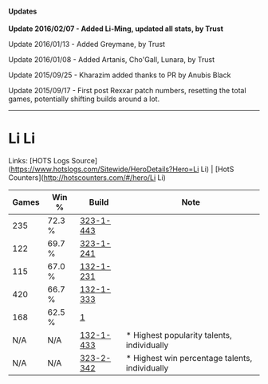 #### Updates
**Update 2016/02/07 - Added Li-Ming, updated all stats, by Trust**

Update 2016/01/13 - Added Greymane, by Trust

Update 2016/01/08 - Added Artanis, Cho'Gall, Lunara, by Trust

Update 2015/09/25 - Kharazim added thanks to PR by Anubis Black

Update 2015/09/17 - First post Rexxar patch numbers, resetting the total games, potentially shifting builds around a lot.

***

# Li Li

Links: [HOTS Logs Source](https://www.hotslogs.com/Sitewide/HeroDetails?Hero=Li Li) | [HotS Counters](http://hotscounters.com/#/hero/Li Li)

Games  | Win %  | Build     | Note
-----  | -----  | -----     | ----
235    | 72.3 % | [323-1-443](http://www.heroesfire.com/hots/talent-calculator/li-li#oULJ) | 
122    | 69.7 % | [323-1-241](http://www.heroesfire.com/hots/talent-calculator/li-li#oUI9) | 
115    | 67.0 % | [132-1-231](http://www.heroesfire.com/hots/talent-calculator/li-li#hB-F) | 
420    | 66.7 % | [132-1-333](http://www.heroesfire.com/hots/talent-calculator/li-li#hB_r) | 
168    | 62.5 % | [1](http://www.heroesfire.com/hots/talent-calculator/li-li#B) | 
N/A    | N/A    | [132-1-433](http://www.heroesfire.com/hots/talent-calculator/li-li#hC1P) | * Highest popularity talents, individually
N/A    | N/A    | [323-2-342](http://www.heroesfire.com/hots/talent-calculator/li-li#oUZM) | * Highest win percentage talents, individually

